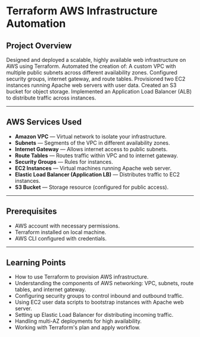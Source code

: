 # Terraform AWS Infrastructure Automation

## Project Overview
Designed and deployed a scalable, highly available web infrastructure on AWS using Terraform. Automated the creation of:
A custom VPC with multiple public subnets across different availability zones.
Configured security groups, internet gateway, and route tables.
Provisioned two EC2 instances running Apache web servers with user data.
Created an S3 bucket for object storage.
Implemented an Application Load Balancer (ALB) to distribute traffic across instances.

---

## AWS Services Used
- **Amazon VPC** — Virtual network to isolate your infrastructure.
- **Subnets** — Segments of the VPC in different availability zones.
- **Internet Gateway** — Allows internet access to public subnets.
- **Route Tables** — Routes traffic within VPC and to internet gateway.
- **Security Groups** — Rules for instances.
- **EC2 Instances** — Virtual machines running Apache web server.
- **Elastic Load Balancer (Application LB)** — Distributes traffic to EC2 instances.
- **S3 Bucket** — Storage resource (configured for public access).

---

## Prerequisites
- AWS account with necessary permissions.
- Terraform installed on local machine.
- AWS CLI configured with credentials.

---

## Learning Points
- How to use Terraform to provision AWS infrastructure.
- Understanding the components of AWS networking: VPC, subnets, route tables, and internet gateway.
- Configuring security groups to control inbound and outbound traffic.
- Using EC2 user data scripts to bootstrap instances with Apache web server.
- Setting up Elastic Load Balancer for distributing incoming traffic.
- Handling multi-AZ deployments for high availability.
- Working with Terraform's plan and apply workflow.
